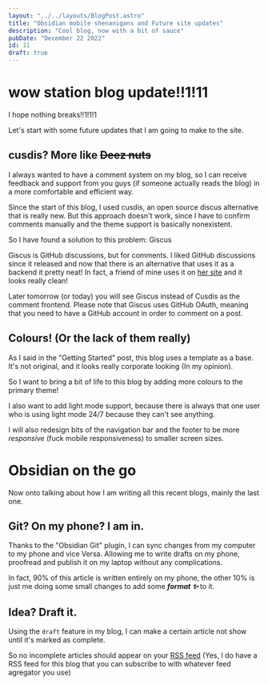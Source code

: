 ```yaml
---
layout: "../../layouts/BlogPost.astro"
title: "Obsidian mobile shenanigans and Future site updates"
description: "Cool blog, now with a bit of sauce"
pubDate: "December 22 2022"
id: 11
draft: true
---
```


# wow station blog update!!1!11

I hope nothing breaks!!1!1!1

Let's start with some future updates that I am going to make to the site.

## cusdis? More like ~~Deez nuts~~

I always wanted to have a comment system on my blog, so I can receive feedback and support from you guys (if someone actually reads the blog) in a more comfortable and efficient way.

Since the start of this blog, I used cusdis, an open source discus alternative that is really new. But this approach doesn't work, since I have to confirm comments manually and the theme support is basically nonexistent.

So I have found a solution to this problem: Giscus

Giscus is GitHub discussions, but for comments. I liked GitHub discussions since it released and now that there is an alternative that uses it as a backend it pretty neat! In fact, a friend of mine uses it on [her site](https://me.lea.pet/posts/) and it looks really clean!

Later tomorrow (or today) you will see Giscus instead of Cusdis as the comment frontend. Please note that Giscus uses GitHub OAuth, meaning that you need to have a GitHub account in order to comment on a post.

## Colours! (Or the lack of them really)

As I said in the "Getting Started" post, this blog uses a template as a base. It's not original, and it looks really corporate looking (In my opinion).

So I want to bring a bit of life to this blog by adding more colours to the primary theme!

I also want to add light mode support, because there is always that one user who is using light mode 24/7 because they can't see anything.

I will also redesign bits of the navigation bar and the footer to be more *responsive* (fuck mobile responsiveness) to smaller screen sizes.

# Obsidian on the go

Now onto talking about how I am writing all this recent blogs, mainly the last one.

## Git? On my phone? I am in.

Thanks to the "Obsidian Git" plugin, I can sync changes from my computer to my phone and vice Versa. Allowing me to write drafts on my phone, proofread and publish it on my laptop without any complications. 

In fact, 90% of this article is written entirely on my phone, the other 10% is just me doing some small changes to add some ***format ✨*** to it.

## Idea? Draft it.

Using the `draft` feature in my blog, I can make a certain article not show until it's marked as complete.

So no incomplete articles should appear on your [RSS feed](https://blog.stationarystation.vercel.app/rss.xml) (Yes, I do have a RSS feed for this blog that you can subscribe to with whatever feed agregator you use)